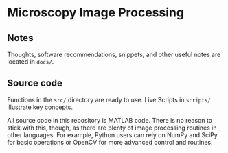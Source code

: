 # Microscopy Image Processing

## Notes

Thoughts, software recommendations, snippets, and other useful notes are located in `docs/`.

## Source code

Functions in the `src/` directory are ready to use. Live Scripts in `scripts/` illustrate key concepts.

All source code in this repository is MATLAB code. There is no reason to stick with this, though, as there are plenty of image processing routines in other languages. For example, Python users can rely on NumPy and SciPy for basic operations or OpenCV for more advanced control and routines.
